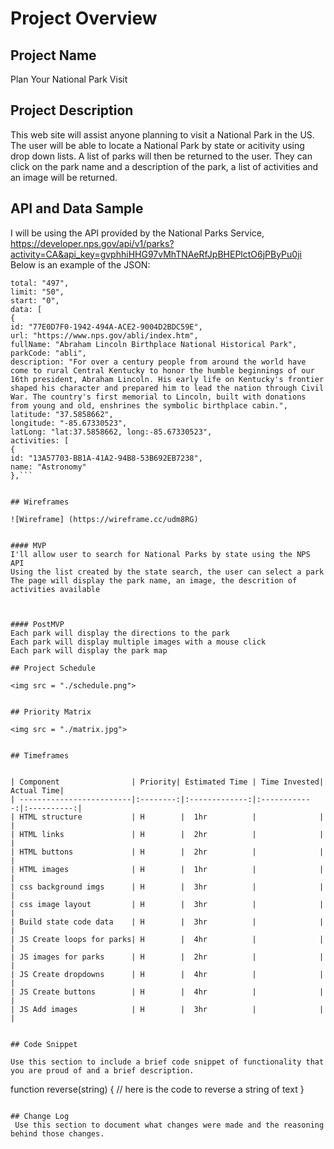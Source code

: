 # Project Overview

## Project Name

Plan Your National Park Visit


## Project Description

This web site will assist anyone planning to visit a National Park in the US.  The user will be able to locate a National Park by state or acitivity using drop down lists.  A list of parks will then be returned to the user.  They can click on the park name and a description of the park, a list of activities and an image will be returned. 


## API and Data Sample

I will be using the API provided by the National Parks Service, https://developer.nps.gov/api/v1/parks?activity=CA&api_key=gvphhiHHG97vMhTNAeRfJpBHEPlctO6jPByPu0ji  
Below is an example of the JSON:
```{
total: "497",
limit: "50",
start: "0",
data: [
{
id: "77E0D7F0-1942-494A-ACE2-9004D2BDC59E",
url: "https://www.nps.gov/abli/index.htm",
fullName: "Abraham Lincoln Birthplace National Historical Park",
parkCode: "abli",
description: "For over a century people from around the world have come to rural Central Kentucky to honor the humble beginnings of our 16th president, Abraham Lincoln. His early life on Kentucky's frontier shaped his character and prepared him to lead the nation through Civil War. The country's first memorial to Lincoln, built with donations from young and old, enshrines the symbolic birthplace cabin.",
latitude: "37.5858662",
longitude: "-85.67330523",
latLong: "lat:37.5858662, long:-85.67330523",
activities: [
{
id: "13A57703-BB1A-41A2-94B8-53B692EB7238",
name: "Astronomy"
},```


## Wireframes

![Wireframe] (https://wireframe.cc/udm8RG)


#### MVP 
I'll allow user to search for National Parks by state using the NPS API  
Using the list created by the state search, the user can select a park  
The page will display the park name, an image, the descrition of activities available



#### PostMVP  
Each park will display the directions to the park
Each park will display multiple images with a mouse click
Each park will display the park map

## Project Schedule

<img src = "./schedule.png">


## Priority Matrix

<img src = "./matrix.jpg">


## Timeframes


| Component                | Priority| Estimated Time | Time Invested| Actual Time|
| -------------------------|:--------:|:-------------:|:------------:|:----------:| 
| HTML structure           | H        |  1hr          |              |            |
| HTML links               | H        |  2hr          |              |            | 
| HTML buttons             | H        |  2hr          |              |            |
| HTML images              | H        |  1hr          |              |            |
| css background imgs      | H        |  3hr          |              |            |
| css image layout         | H        |  3hr          |              |            |
| Build state code data    | H        |  3hr          |              |            |
| JS Create loops for parks| H        |  4hr          |              |            |
| JS images for parks      | H        |  2hr          |              |            |
| JS Create dropdowns      | H        |  4hr          |              |            |
| JS Create buttons        | H        |  4hr          |              |            |
| JS Add images            | H        |  3hr          |              |            |


## Code Snippet

Use this section to include a brief code snippet of functionality that you are proud of and a brief description.  

```
function reverse(string) {
	// here is the code to reverse a string of text
}
```

## Change Log
 Use this section to document what changes were made and the reasoning behind those changes.
